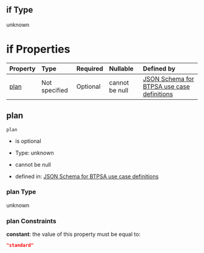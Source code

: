 ## if Type

unknown

# if Properties

| Property      | Type          | Required | Nullable       | Defined by                                                                                                                                                                                                                                |
| :------------ | :------------ | :------- | :------------- | :---------------------------------------------------------------------------------------------------------------------------------------------------------------------------------------------------------------------------------------- |
| [plan](#plan) | Not specified | Optional | cannot be null | [JSON Schema for BTPSA use case definitions](btpsa-usecase-properties-services-items-allof-1-then-allof-4-then-allof-1-if-properties-plan.md "undefined#/properties/services/items/allOf/1/then/allOf/4/then/allOf/1/if/properties/plan") |

## plan



`plan`

*   is optional

*   Type: unknown

*   cannot be null

*   defined in: [JSON Schema for BTPSA use case definitions](btpsa-usecase-properties-services-items-allof-1-then-allof-4-then-allof-1-if-properties-plan.md "undefined#/properties/services/items/allOf/1/then/allOf/4/then/allOf/1/if/properties/plan")

### plan Type

unknown

### plan Constraints

**constant**: the value of this property must be equal to:

```json
"standard"
```
